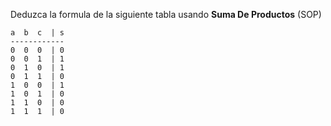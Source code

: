 Deduzca la formula de la siguiente tabla usando **Suma De Productos** (SOP)

```
a  b  c  | s
------------
0  0  0  | 0
0  0  1  | 1
0  1  0  | 1
0  1  1  | 0
1  0  0  | 1
1  0  1  | 0
1  1  0  | 0
1  1  1  | 0
```
